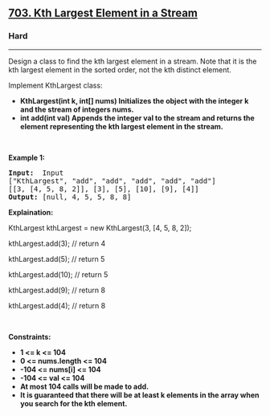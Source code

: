 <h2><a href="https://leetcode.com/problems/kth-largest-element-in-a-stream/">703. Kth Largest Element in a Stream</a></h2><h3>Hard</h3><hr><div>

<p>Design a class to find the kth largest element in a stream. Note that it is the kth largest element in the sorted order, not the kth distinct element.

Implement KthLargest class:

- **KthLargest(int k, int[] nums) Initializes the object with the integer k and the stream of integers nums.**
- **int add(int val) Appends the integer val to the stream and returns the element representing the kth largest element in the stream.**</p>

<p>&nbsp;</p>
<p><strong>Example 1:</strong></p>
<pre><strong>Input:</strong>  Input
["KthLargest", "add", "add", "add", "add", "add"]
[[3, [4, 5, 8, 2]], [3], [5], [10], [9], [4]]
<strong>Output:</strong> [null, 4, 5, 5, 8, 8]
</pre>

<p><strong>Explaination:</strong></p>

<p>KthLargest kthLargest = new KthLargest(3, [4, 5, 8, 2]);</p>
<p>kthLargest.add(3);   // return 4</p>
<p>kthLargest.add(5);   // return 5</p>
<p>kthLargest.add(10);  // return 5</p>
<p>kthLargest.add(9);   // return 8</p>
<p>kthLargest.add(4);   // return 8</p>
</pre>

<p>&nbsp;</p>
<p><strong>Constraints:</strong></p>


- **1 <= k <= 104**
- **0 <= nums.length <= 104**
- **-104 <= nums[i] <= 104**
- **-104 <= val <= 104**
- **At most 104 calls will be made to add.**
- **It is guaranteed that there will be at least k elements in the array when you search for the kth element.**

</div>
